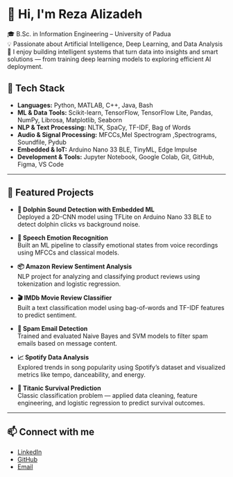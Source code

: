 # 👋 Hi, I'm Reza Alizadeh

🎓 B.Sc. in Information Engineering – University of Padua  
💡 Passionate about Artificial Intelligence, Deep Learning, and Data Analysis  
🚀 I enjoy building intelligent systems that turn data into insights and smart solutions — from training deep learning models to exploring efficient AI deployment.

## 🔧 Tech Stack

- **Languages:** Python, MATLAB, C++, Java, Bash  
- **ML & Data Tools:** Scikit-learn, TensorFlow, TensorFlow Lite, Pandas, NumPy, Librosa, Matplotlib, Seaborn  
- **NLP & Text Processing:** NLTK, SpaCy, TF-IDF, Bag of Words  
- **Audio & Signal Processing:** MFCCs,Mel Spectrogram ,Spectrograms, Soundfile, Pydub  
- **Embedded & IoT:** Arduino Nano 33 BLE, TinyML, Edge Impulse  
- **Development & Tools:** Jupyter Notebook, Google Colab, Git, GitHub, Figma, VS Code
---

## 🚀 Featured Projects

- **🐬 Dolphin Sound Detection with Embedded ML**  
  Deployed a 2D-CNN model using TFLite on Arduino Nano 33 BLE to detect dolphin clicks vs background noise.

- **🎤 Speech Emotion Recognition**  
  Built an ML pipeline to classify emotional states from voice recordings using MFCCs and classical models.

- **📦 Amazon Review Sentiment Analysis**  
  NLP project for analyzing and classifying product reviews using tokenization and logistic regression.

- **🎬 IMDb Movie Review Classifier**  
  Built a text classification model using bag-of-words and TF-IDF features to predict sentiment.

- **📩 Spam Email Detection**  
  Trained and evaluated Naive Bayes and SVM models to filter spam emails based on message content.

- **📈 Spotify Data Analysis**  
  Explored trends in song popularity using Spotify’s dataset and visualized metrics like tempo, danceability, and energy.

- **🚢 Titanic Survival Prediction**  
  Classic classification problem — applied data cleaning, feature engineering, and logistic regression to predict survival outcomes.

---

## 📫 Connect with me
- [LinkedIn](https://www.linkedin.com/in/reza-alizadeh-6a5847244/)
- [GitHub](https://github.com/rezaalizadeh)
- [Email](mailto:rezaalizaadeh@gmail.com)
